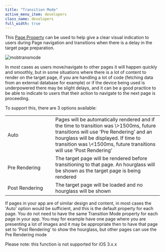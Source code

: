 ```yaml
---
title: "Transition Mode"
active_menu_item: developers
class_name: developers
full_width: true
---
```



This [Page Property](../widget-properties-events/page-properties) can be used to help give a clear visual indication to users during Page navigation and transitions when there is a delay in the target page preparation.

![mobtransmode](/img/docs/mobtransmode.png)

In most cases as users move/navigate to other pages it will happen quickly and smoothly, but in some situations where there is a lot of content to render on the target page, if you are handling a lot of code (fetching data from an external database for example) or if the device being used is underpowered there may be slight delays, and it can be a good practice to be able to indicate to users that their action to navigate to the next page is proceeding.

To support this, there are 3 options available:

<table>
<tr>
<td width="191">
Auto

</td>
<td width="19">
</td>
<td width="765">
Pages will be automatically rendered and if the time to transition was \>1500ms, future transitions will use 'Pre Rendering' and an hourglass will be displayed. If time to transition was \<1500ms, future transitions will use 'Post Rendering'

</td>
</tr>
<tr>
<td width="191">
Pre Rendering

</td>
<td width="19">
</td>
<td width="765">
The target page will be rendered before transitioning to that page. An hourglass will be shown as the target page is being rendered

</td>
</tr>
<tr>
<td width="191">
Post Rendering

</td>
<td width="19">
</td>
<td width="765">
The target page will be loaded and no hourglass will be shown

</td>
</tr>
</table>

If pages in your app are of similar design and content, in most cases the 'Auto' option would be sufficient, and this is the default property for each page. You do not need to have the same Transition Mode property for each page in your app. You may for example have one page where you are presenting a lot of images and it may be appropriate then to have that page set to 'Post Rendering' to show the hourglass, but other pages can use the Pre Rendering mode

Please note: this function is not supported for iOS 3.x.x
